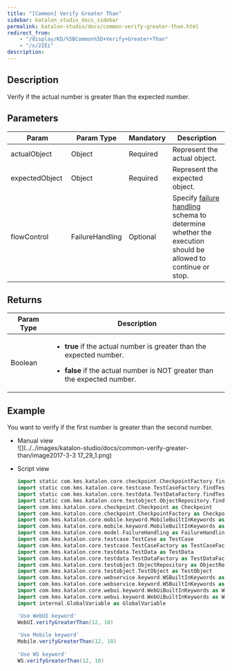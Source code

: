 ```yaml
---
title: "[Common] Verify Greater Than" 
sidebar: katalon_studio_docs_sidebar
permalink: katalon-studio/docs/common-verify-greater-than.html 
redirect_from:
    - "/display/KD/%5BCommon%5D+Verify+Greater+Than"
    - "/x/2IEi"
description: 
---
```

Description  
-------------

Verify if the actual number is greater than the expected number.

Parameters  
------------

| Param | Param Type | Mandatory | Description |
| --- | --- | --- | --- |
| actualObject  | Object  | Required | Represent the actual object. |
| expectedObject  | Object  | Required | Represent the expected object. |
| flowControl | FailureHandling | Optional | Specify [failure handling](/x/qAAM) schema to determine whether the execution should be allowed to continue or stop. |

Returns 
--------

<table><thead><tr><th>Param Type</th><th>Description</th></tr></thead><tbody><tr><td>Boolean</td><td><ul><li><p><strong>true</strong>&nbsp;if the actual number is greater than the expected number.</p></li><li><p><strong>false</strong>&nbsp;if the actual number is NOT greater than the expected number.</p></li></ul></td></tr></tbody></table>

Example  
---------

You want to verify if the first number is greater than the second number.

*   Manual view    
    ![](../../images/katalon-studio/docs/common-verify-greater-than/image2017-3-3 17_29_1.png)
*   Script view 
    
    ```groovy
    import static com.kms.katalon.core.checkpoint.CheckpointFactory.findCheckpoint
    import static com.kms.katalon.core.testcase.TestCaseFactory.findTestCase
    import static com.kms.katalon.core.testdata.TestDataFactory.findTestData
    import static com.kms.katalon.core.testobject.ObjectRepository.findTestObject
    import com.kms.katalon.core.checkpoint.Checkpoint as Checkpoint
    import com.kms.katalon.core.checkpoint.CheckpointFactory as CheckpointFactory
    import com.kms.katalon.core.mobile.keyword.MobileBuiltInKeywords as MobileBuiltInKeywords
    import com.kms.katalon.core.mobile.keyword.MobileBuiltInKeywords as Mobile
    import com.kms.katalon.core.model.FailureHandling as FailureHandling
    import com.kms.katalon.core.testcase.TestCase as TestCase
    import com.kms.katalon.core.testcase.TestCaseFactory as TestCaseFactory
    import com.kms.katalon.core.testdata.TestData as TestData
    import com.kms.katalon.core.testdata.TestDataFactory as TestDataFactory
    import com.kms.katalon.core.testobject.ObjectRepository as ObjectRepository
    import com.kms.katalon.core.testobject.TestObject as TestObject
    import com.kms.katalon.core.webservice.keyword.WSBuiltInKeywords as WSBuiltInKeywords
    import com.kms.katalon.core.webservice.keyword.WSBuiltInKeywords as WS
    import com.kms.katalon.core.webui.keyword.WebUiBuiltInKeywords as WebUiBuiltInKeywords
    import com.kms.katalon.core.webui.keyword.WebUiBuiltInKeywords as WebUI
    import internal.GlobalVariable as GlobalVariable
    
    'Use WebUI keyword'
    WebUI.verifyGreaterThan(12, 10)
     
    'Use Mobile keyword'
    Mobile.verifyGreaterThan(12, 10)
     
    'Use WS keyword'
    WS.verifyGreaterThan(12, 10)
    ```